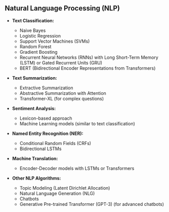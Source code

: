 ## Natural Language Processing (NLP)

* **Text Classification:**
    * Naive Bayes
    * Logistic Regression
    * Support Vector Machines (SVMs)
    * Random Forest
    * Gradient Boosting
    * Recurrent Neural Networks (RNNs) with Long Short-Term Memory (LSTM) or Gated Recurrent Units (GRU)
    * BERT (Bidirectional Encoder Representations from Transformers)

* **Text Summarization:**
    * Extractive Summarization
    * Abstractive Summarization with Attention
    * Transformer-XL (for complex questions)

* **Sentiment Analysis:**
    * Lexicon-based approach
    * Machine Learning models (similar to text classification)

* **Named Entity Recognition (NER):**
    * Conditional Random Fields (CRFs)
    * Bidirectional LSTMs

* **Machine Translation:**
    * Encoder-Decoder models with LSTMs or Transformers

* **Other NLP Algorithms:**
    * Topic Modeling (Latent Dirichlet Allocation)
    * Natural Language Generation (NLG)
    * Chatbots
    * Generative Pre-trained Transformer (GPT-3) (for advanced chatbots)

